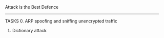 Attack is the Best Defence
_________________________________________
TASKS
0. ARP spoofing and sniffing unencrypted traffic
1. Dictionary attack